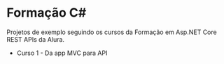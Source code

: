 # Formação C#

Projetos de exemplo seguindo os cursos da Formação em Asp.NET Core REST APIs da Alura.

- Curso 1 - Da app MVC para API
